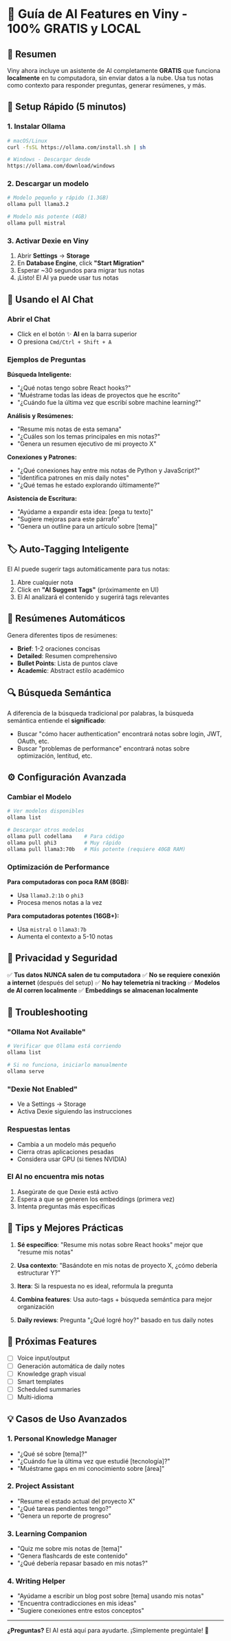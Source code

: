 # 🧠 Guía de AI Features en Viny - 100% GRATIS y LOCAL

## 🎯 Resumen

Viny ahora incluye un asistente de AI completamente **GRATIS** que funciona **localmente** en tu computadora, sin enviar datos a la nube. Usa tus notas como contexto para responder preguntas, generar resúmenes, y más.

## 🚀 Setup Rápido (5 minutos)

### 1. Instalar Ollama

```bash
# macOS/Linux
curl -fsSL https://ollama.com/install.sh | sh

# Windows - Descargar desde
https://ollama.com/download/windows
```

### 2. Descargar un modelo

```bash
# Modelo pequeño y rápido (1.3GB)
ollama pull llama3.2

# Modelo más potente (4GB)
ollama pull mistral
```

### 3. Activar Dexie en Viny

1. Abrir **Settings** → **Storage**
2. En **Database Engine**, click **"Start Migration"**
3. Esperar ~30 segundos para migrar tus notas
4. ¡Listo! El AI ya puede usar tus notas

## 💬 Usando el AI Chat

### Abrir el Chat

- Click en el botón ✨ **AI** en la barra superior
- O presiona `Cmd/Ctrl + Shift + A`

### Ejemplos de Preguntas

**Búsqueda Inteligente:**

- "¿Qué notas tengo sobre React hooks?"
- "Muéstrame todas las ideas de proyectos que he escrito"
- "¿Cuándo fue la última vez que escribí sobre machine learning?"

**Análisis y Resúmenes:**

- "Resume mis notas de esta semana"
- "¿Cuáles son los temas principales en mis notas?"
- "Genera un resumen ejecutivo de mi proyecto X"

**Conexiones y Patrones:**

- "¿Qué conexiones hay entre mis notas de Python y JavaScript?"
- "Identifica patrones en mis daily notes"
- "¿Qué temas he estado explorando últimamente?"

**Asistencia de Escritura:**

- "Ayúdame a expandir esta idea: [pega tu texto]"
- "Sugiere mejoras para este párrafo"
- "Genera un outline para un artículo sobre [tema]"

## 🏷️ Auto-Tagging Inteligente

El AI puede sugerir tags automáticamente para tus notas:

1. Abre cualquier nota
2. Click en **"AI Suggest Tags"** (próximamente en UI)
3. El AI analizará el contenido y sugerirá tags relevantes

## 📝 Resúmenes Automáticos

Genera diferentes tipos de resúmenes:

- **Brief**: 1-2 oraciones concisas
- **Detailed**: Resumen comprehensivo
- **Bullet Points**: Lista de puntos clave
- **Academic**: Abstract estilo académico

## 🔍 Búsqueda Semántica

A diferencia de la búsqueda tradicional por palabras, la búsqueda semántica entiende el **significado**:

- Buscar "cómo hacer authentication" encontrará notas sobre login, JWT, OAuth, etc.
- Buscar "problemas de performance" encontrará notas sobre optimización, lentitud, etc.

## ⚙️ Configuración Avanzada

### Cambiar el Modelo

```bash
# Ver modelos disponibles
ollama list

# Descargar otros modelos
ollama pull codellama    # Para código
ollama pull phi3         # Muy rápido
ollama pull llama3:70b   # Más potente (requiere 40GB RAM)
```

### Optimización de Performance

**Para computadoras con poca RAM (8GB):**

- Usa `llama3.2:1b` o `phi3`
- Procesa menos notas a la vez

**Para computadoras potentes (16GB+):**

- Usa `mistral` o `llama3:7b`
- Aumenta el contexto a 5-10 notas

## 🔐 Privacidad y Seguridad

✅ **Tus datos NUNCA salen de tu computadora**
✅ **No se requiere conexión a internet** (después del setup)
✅ **No hay telemetría ni tracking**
✅ **Modelos de AI corren localmente**
✅ **Embeddings se almacenan localmente**

## 🚨 Troubleshooting

### "Ollama Not Available"

```bash
# Verificar que Ollama está corriendo
ollama list

# Si no funciona, iniciarlo manualmente
ollama serve
```

### "Dexie Not Enabled"

- Ve a Settings → Storage
- Activa Dexie siguiendo las instrucciones

### Respuestas lentas

- Cambia a un modelo más pequeño
- Cierra otras aplicaciones pesadas
- Considera usar GPU (si tienes NVIDIA)

### El AI no encuentra mis notas

1. Asegúrate de que Dexie está activo
2. Espera a que se generen los embeddings (primera vez)
3. Intenta preguntas más específicas

## 🎯 Tips y Mejores Prácticas

1. **Sé específico**: "Resume mis notas sobre React hooks" mejor que "resume mis notas"

2. **Usa contexto**: "Basándote en mis notas de proyecto X, ¿cómo debería estructurar Y?"

3. **Itera**: Si la respuesta no es ideal, reformula la pregunta

4. **Combina features**: Usa auto-tags + búsqueda semántica para mejor organización

5. **Daily reviews**: Pregunta "¿Qué logré hoy?" basado en tus daily notes

## 🚀 Próximas Features

- [ ] Voice input/output
- [ ] Generación automática de daily notes
- [ ] Knowledge graph visual
- [ ] Smart templates
- [ ] Scheduled summaries
- [ ] Multi-idioma

## 💡 Casos de Uso Avanzados

### 1. **Personal Knowledge Manager**

- "¿Qué sé sobre [tema]?"
- "¿Cuándo fue la última vez que estudié [tecnología]?"
- "Muéstrame gaps en mi conocimiento sobre [área]"

### 2. **Project Assistant**

- "Resume el estado actual del proyecto X"
- "¿Qué tareas pendientes tengo?"
- "Genera un reporte de progreso"

### 3. **Learning Companion**

- "Quiz me sobre mis notas de [tema]"
- "Genera flashcards de este contenido"
- "¿Qué debería repasar basado en mis notas?"

### 4. **Writing Helper**

- "Ayúdame a escribir un blog post sobre [tema] usando mis notas"
- "Encuentra contradicciones en mis ideas"
- "Sugiere conexiones entre estos conceptos"

---

**¿Preguntas?** El AI está aquí para ayudarte. ¡Simplemente pregúntale! 🚀
